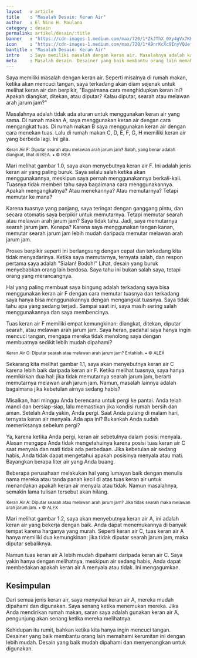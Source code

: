 ```yaml
---
layout   : article
title    : "Masalah Desain: Keran Air"
author   : El Nino H. Maulana
category : desain
permalink: artikel/desain/:title
banner   : "https://cdn-images-1.medium.com/max/720/1*ZkJThX_0Xy4gVx7KEzL_Hg.png"
icon     : "https://cdn-images-1.medium.com/max/720/1*A9nrKcXc9InyVQUefnKzEg.png"
bantitle : "Masalah Desain: Keran Air"
intro    : Saya memiliki masalah dengan keran air. Masalahnya adalah karena ada banyak cara untuk menggunakan keran air, menekannya, mengangkatnya dan memutarnya.
meta     : Masalah desain. Desainer yang baik membantu orang lain memahami kerumitan ini dengan lebih mudah. Desain yang baik mudah dipahami dan menyenangkan untuk digunakan.
---
```


Saya memiliki masalah dengan keran air. Seperti misalnya di rumah makan, ketika akan mencuci tangan, saya terkadang akan diam sejenak untuk melihat keran air dan berpikir, "Bagaimana cara menghidupkan keran ini? Apakah diangkat, ditekan, atau diputar? Kalau diputar, searah atau melawan arah jarum jam?"

Masalahnya adalah tidak ada aturan untuk menggunakan keran air yang sama. Di rumah makan A, saya menggunakan keran air dengan cara mengangkat tuas. Di rumah makan B saya menggunakan keran air dengan cara menekan tuas. Lalu di rumah makan C, D, E, F, G, H memiliki keran air yang berbeda lagi. Ini gila.

<img src="data:image/png;base64,R0lGODlhAQABAAD/ACwAAAAAAQABAAACADs=" data-src="https://cdn-images-1.medium.com/max/720/1*ZnWXDGpfoXggbyrACj7aRw.jpeg" alt="Keran Air F: Diputar searah atau melawan arah jarum jam?" title="Keran Air F: Diputar searah atau melawan arah jarum jam?"><small class="site-article__caption">Keran Air F: Diputar searah atau melawan arah jarum jam? Salah, yang benar adalah diangkat, lihat di IKEA. &bull; &copy; IKEA</small>

Mari melihat gambar 1.0, saya akan menyebutnya keran air F. Ini adalah jenis keran air yang paling buruk. Saya selalu salah ketika akan menggunakannya, meskipun saya pernah menggunakannya berkali-kali. Tuasnya tidak memberi tahu saya bagaimana cara menggunakannya. Apakah mengangkatnya? Atau menekannya? Atau memutarnya? Tetapi memutar ke mana?

Karena tuasnya yang panjang, saya teringat dengan ganggang pintu, dan secara otomatis saya berpikir untuk memutarnya. Tetapi memutar searah atau melawan arah jarum jam? Saya tidak tahu. Jadi, saya memutarnya searah jarum jam. Kenapa? Karena saya menggunakan tangan kanan, memutar searah jarum jam lebih mudah daripada memutar melawan arah jarum jam.

Proses berpikir seperti ini berlangsung dengan cepat dan terkadang kita tidak menyadarinya. Ketika saya memutarnya, ternyata salah, dan respon pertama saya adalah "Sialan! Bodoh!" Lihat, desain yang buruk menyebabkan orang lain berdosa. Saya tahu ini bukan salah saya, tetapi orang yang merancangnya.

Hal yang paling membuat saya bingung adalah terkadang saya bisa menggunakan keran air F dengan cara memutar tuasnya dan terkadang saya hanya bisa menggunakannya dengan mengangkat tuasnya. Saya tidak tahu apa yang sedang terjadi. Sampai saat ini, saya masih sering salah menggunakannya dan saya membencinya.

Tuas keran air F memiliki empat kemungkinan: diangkat, ditekan, diputar searah, atau melawan arah jarum jam. Saya heran, padahal saya hanya ingin mencuci tangan, mengapa mereka tidak menolong saya dengan membuatnya sedikit lebih mudah dipahami?

<img src="data:image/png;base64,R0lGODlhAQABAAD/ACwAAAAAAQABAAACADs=" data-src="https://cdn-images-1.medium.com/max/720/1*cFUiLawHdlsdBN4TZHL8mQ.jpeg" alt="Keran Air C: Diputar searah atau melawan arah jarum jam?" title="Keran Air C: Diputar searah atau melawan arah jarum jam?"><small class="site-article__caption">Keran Air C: Diputar searah atau melawan arah jarum jam? Entahlah. &bull; &copy; ALEX</small>

Sekarang kita melihat gambar 1.1, saya akan menyebutnya keran air C karena lebih baik daripada keran air F. Ketika melihat tuasnya, saya hanya memikirkan dua hal: jika tidak memutarnya searah jarum jam, berarti memutarnya melawan arah jarum jam. Namun, masalah lainnya adalah bagaimana jika kebetulan airnya sedang habis?

Misalkan, hari minggu Anda berencana untuk pergi ke pantai. Anda telah mandi dan bersiap-siap, lalu memastikan jika kondisi rumah bersih dan aman. Setelah Anda yakin, Anda pergi. Saat Anda pulang di malam hari, ternyata keran air menyala. Ada apa ini? Bukankah Anda sudah memeriksanya sebelum pergi?

Ya, karena ketika Anda pergi, keran air sebetulnya dalam posisi menyala. Alasan mengapa Anda tidak mengetahuinya karena posisi tuas keran air C saat menyala dan mati tidak ada perbedaan. Jika kebetulan air sedang habis, Anda tidak dapat mengetahui apakah posisinya menyala atau mati. Bayangkan berapa liter air yang Anda buang.

Beberapa perusahaan melakukan hal yang lumayan baik dengan menulis nama mereka atau tanda panah kecil di atas tuas keran air untuk menandakan apakah keran air menyala atau tidak. Namun masalahnya, semakin lama tulisan tersebut akan hilang.

<img src="data:image/png;base64,R0lGODlhAQABAAD/ACwAAAAAAQABAAACADs=" data-src="https://cdn-images-1.medium.com/max/720/1*GEFudyRUCC92b54Hklr0iw.jpeg" alt="Keran Air A: Diputar searah atau melawan arah jarum jam?" title="Keran Air A: Diputar searah atau melawan arah jarum jam?"><small class="site-article__caption">Keran Air A: Diputar searah atau melawan arah jarum jam? Jika tidak searah maka melawan arah jarum jam. &bull; &copy; ALEX</small>

Mari melihat gambar 1.2, saya akan menyebutnya keran air A, ini adalah keran air yang bekerja dengan baik. Anda dapat menemukannya di banyak tempat karena harganya yang murah. Seperti keran air C, tuas keran air A hanya memiliki dua kemungkinan: jika tidak diputar searah jarum jam, maka diputar sebaliknya.

Namun tuas keran air A lebih mudah dipahami daripada keran air C. Saya yakin hanya dengan melihatnya, meskipun air sedang habis, Anda dapat membedakan apakah keran air A menyala atau tidak. Ini mengagumkan.

## Kesimpulan

Dari semua jenis keran air, saya menyukai keran air A, mereka mudah dipahami dan digunakan. Saya senang ketika menemukan mereka. Jika Anda mendirikan rumah makan, saran saya adalah gunakan keran air A, pengunjung akan senang ketika mereka melihatnya.

Kehidupan itu rumit, bahkan ketika kita hanya ingin mencuci tangan. Desainer yang baik membantu orang lain memahami kerumitan ini dengan lebih mudah. Desain yang baik mudah dipahami dan menyenangkan untuk digunakan.
